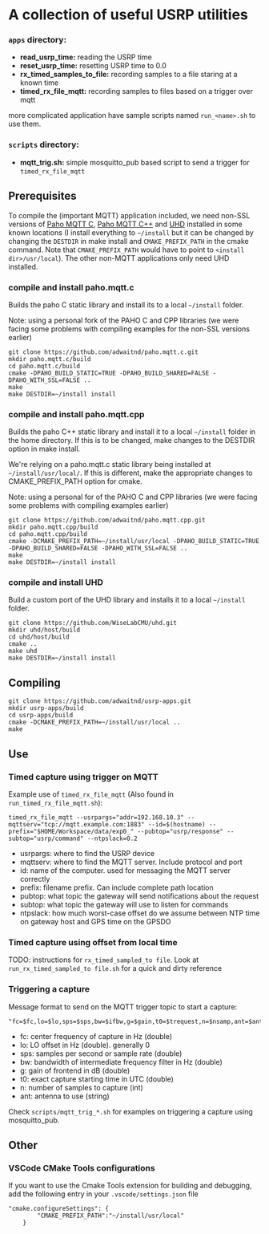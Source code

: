 # A collection of useful USRP utilities

### `apps` directory:

- **read_usrp_time:** reading the USRP time
- **reset_usrp_time:** resetting USRP time to 0.0
- **rx_timed_samples_to_file:** recording samples to a file staring at a known time
- **timed_rx_file_mqtt:** recording samples to files based on a trigger over mqtt

more complicated application have sample scripts named `run_<name>.sh` to use them.

### `scripts` directory:

- **mqtt_trig.sh:** simple mosquitto_pub based script to send a trigger for `timed_rx_file_mqtt`

## Prerequisites

To compile the (important MQTT) application included, we need non-SSL versions of [Paho MQTT C](https://github.com/adwaitnd/paho.mqtt.c.git), [Paho MQTT C++](https://github.com/adwaitnd/paho.mqtt.cpp.git) and [UHD](https://github.com/WiseLabCMU/uhd.git) installed in some known locations (I install everything to `~/install` but it can be changed by changing the `DESTDIR` in make install and `CMAKE_PREFIX_PATH` in the cmake command. Note that `CMAKE_PREFIX_PATH` would have to point to  `<install dir>/usr/local`). The other non-MQTT applications only need UHD installed. 

### compile and install paho.mqtt.c

Builds the paho C static library and install its to a local `~/install` folder.

Note: using a personal fork of the PAHO C and CPP libraries (we were facing some problems with compiling examples for the non-SSL versions earlier)

    git clone https://github.com/adwaitnd/paho.mqtt.c.git
    mkdir paho.mqtt.c/build
    cd paho.mqtt.c/build
    cmake -DPAHO_BUILD_STATIC=TRUE -DPAHO_BUILD_SHARED=FALSE -DPAHO_WITH_SSL=FALSE ..
    make
    make DESTDIR=~/install install

### compile and install paho.mqtt.cpp

Builds the paho C++ static library and install it to a local `~/install` folder in the
home directory. If this is to be changed, make changes to the DESTDIR option in
make install.

We're relying on a paho.mqtt.c static library being installed at
`~/install/usr/local/`. If this is different, make the appropriate changes to
CMAKE_PREFIX_PATH option for cmake.

Note: using a personal for of the PAHO C and CPP libraries (we were facing some problems with compiling examples earlier)

    git clone https://github.com/adwaitnd/paho.mqtt.cpp.git
    mkdir paho.mqtt.cpp/build
    cd paho.mqtt.cpp/build
    cmake -DCMAKE_PREFIX_PATH=~/install/usr/local -DPAHO_BUILD_STATIC=TRUE -DPAHO_BUILD_SHARED=FALSE -DPAHO_WITH_SSL=FALSE ..
    make
    make DESTDIR=~/install install

### compile and install UHD

Build a custom port of the UHD library and installs it to a local `~/install` folder.

    git clone https://github.com/WiseLabCMU/uhd.git
    mkdir uhd/host/build
    cd uhd/host/build
    cmake ..
    make uhd
    make DESTDIR=~/install install

## Compiling

    git clone https://github.com/adwaitnd/usrp-apps.git
    mkdir usrp-apps/build
    cd usrp-apps/build
    cmake -DCMAKE_PREFIX_PATH=~/install/usr/local ..
    make

## Use

### Timed capture using trigger on MQTT

Example use of `timed_rx_file_mqtt` (Also found in `run_timed_rx_file_mqtt.sh`):

    timed_rx_file_mqtt --usrpargs="addr=192.168.10.3" --mqttserv="tcp://mqtt.example.com:1883" --id=$(hostname) --prefix="$HOME/Workspace/data/exp0_" --pubtop="usrp/response" --subtop="usrp/command" --ntpslack=0.2

- usrpargs: where to find the USRP device
- mqttserv: where to find the MQTT server. Include protocol and port
- id: name of the computer. used for messaging the MQTT server correctly
- prefix: filename prefix. Can include complete path location
- pubtop: what topic the gateway will send notifications about the request
- subtop: what topic the gateway will use to listen for commands
- ntpslack: how much worst-case offset do we assume between NTP time on gateway host and GPS time on the GPSDO

### Timed capture using offset from local time

TODO: instructions for `rx_timed_sampled_to file`. Look at `run_rx_timed_sampled_to file.sh` for a quick and dirty reference

### Triggering a capture

Message format to send on the MQTT trigger topic to start a capture:

    "fc=$fc,lo=$lo,sps=$sps,bw=$ifbw,g=$gain,t0=$trequest,n=$nsamp,ant=$ant"

- fc: center frequency of capture in Hz (double)
- lo: LO offset in Hz (double). generally 0
- sps: samples per second or sample rate (double)
- bw: bandwidth of intermediate frequency filter in Hz (double)
- g: gain of frontend in dB (double)
- t0: exact capture starting time in UTC (double)
- n: number of samples to capture (int)
- ant: antenna to use (string)

Check `scripts/mqtt_trig_*.sh` for examples on triggering a capture using mosquitto_pub.

## Other

### VSCode CMake Tools configurations

If you want to use the Cmake Tools extension for building and debugging,
add the following entry in your `.vscode/settings.json` file

    "cmake.configureSettings": {
            "CMAKE_PREFIX_PATH":"~/install/usr/local"
        }
